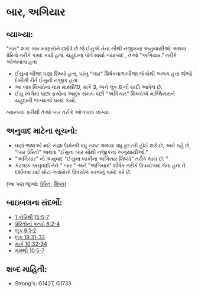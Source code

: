 # બાર, અગિયાર 

## વ્યાખ્યા: 

"બાર" શબ્દ બાર માણસોને દર્શાવે છે જે ઈસુએ તેના સૌથી નજીકના અનુયાયીઓ અથવા પ્રેરિતો તરીકે પસંદ કર્યા હતા.
યહૂદાના પોતે માર્યા ગયાબાદ , તેઓ "અગિયાર." તરીકે ઓળખાતા હતા

* ઈસુના બીજા ઘણા શિષ્યો હતા, પરંતુ "બાર" શિર્ષકવાળાબીજા લોકોથી અલગ હતા જેઓ દેખીતી રીતે ઈસુની નજીક હતા.
* આ બાર શિષ્યોના નામ માથ્થી10, માર્ક 3, અને લુક 6 ની યાદી આપેલ છે.
* ઈસુ સ્વર્ગમાં પાછા ફર્યાના અમુક સમય પછી "અગિયાર" શિષ્યોએ માથ્થિયસને યહૂદાની જગ્યાએ પસંદ કર્યા.

ત્યારબાદ ફરીથી તેઓ બાર તરીકે ઓળખવા લાગ્યા.

## અનુવાદ માટેના સૂચનો: 

* ઘણાં ભાષાઓ માટે સંજ્ઞા ઉમેરવી વધુ સ્પષ્ટ અથવા વધુ કુદરતી હોઈ શકે છે, અને કહે છે, "બાર પ્રેરિતો" અથવા "ઈસુના બાર સૌથી નજીકના અનુયાયીઓ."
* "અગિયાર" નો અનુવાદ "ઈસુના બાકીના અગિયાર શિષ્યો" તરીકે થાય છે. "
* કેટલાક અનુવાદો તેને " બાર " અને "અગિયાર" શીર્ષક તરીકે ઉપયોગમાં લેતા હતા તે દર્શાવવા માટે મોટા અક્ષરોનો ઉપયોગ કરવાનું પસંદ કરે છે.

(આ પણ જુઓ: [પ્રેરિત](../kt/apostle.md), [શિષ્ય](../kt/disciple.md))

## બાઇબલના સંદર્ભો: 

* [1 કોરિંથી 15:5-7](rc://gu/tn/help/1co/15/05)
* [પ્રેરિતોનાં કૃત્યો 6:2-4](rc://gu/tn/help/act/06/02)
* [લુક 9:1-2](rc://gu/tn/help/luk/09/01)
* [લુક 18:31-33](rc://gu/tn/help/luk/18/31)
* [માર્ક 10:32-34](rc://gu/tn/help/mrk/10/32)
* [માથ્થી 10:5-7](rc://gu/tn/help/mat/10/05)

## શબ્દ માહિતી: 

* Strong's: G1427, G1733
